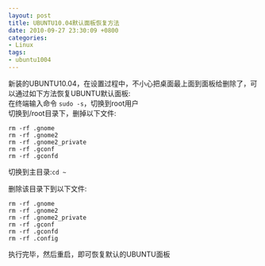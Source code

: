 ```yaml
---
layout: post
title: UBUNTU10.04默认面板恢复方法 
date: 2010-09-27 23:30:09 +0800
categories:
- Linux
tags:
- ubuntu1004
---
```


新装的UBUNTU10.04，在设置过程中，不小心把桌面最上面到面板给删除了，可以通过如下方法恢复UBUNTU默认面板:  
在终端输入命令 `sudo -s`，切换到root用户  
切换到/root目录下，删掉以下文件:

```
rm -rf .gnome
rm -rf .gnome2
rm -rf .gnome2_private
rm -rf .gconf
rm -rf .gconfd
```

切换到主目录:`cd ~`  

删除该目录下到以下文件:
  
```
rm -rf .gnome
rm -rf .gnome2
rm -rf .gnome2_private
rm -rf .gconf
rm -rf .gconfd
rm -rf .config
```

执行完毕，然后重启，即可恢复默认的UBUNTU面板